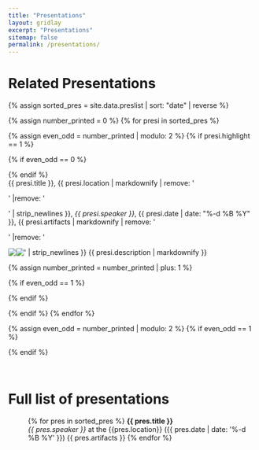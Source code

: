 ```yaml
---
title: "Presentations"
layout: gridlay
excerpt: "Presentations"
sitemap: false
permalink: /presentations/
---
```



# Related Presentations

{% assign sorted_pres = site.data.preslist | sort: "date" | reverse %}

{% assign number_printed = 0 %}
{% for presi in sorted_pres %}

{% assign even_odd = number_printed | modulo: 2 %}
{% if presi.highlight == 1 %}

{% if even_odd == 0 %}
<div class="row">
{% endif %}

<div class="col-sm-12 clearfix">
 <div class="well text-justify">
  <pubtit>{{ presi.title }},
    {{ presi.location | markdownify | remove: '<p>' |remove: '</p>' | strip_newlines }},
    <em>{{ presi.speaker }}</em>,
    {{ presi.date | date: "%-d %B %Y" }},
    {{ presi.artifacts | markdownify | remove: '<p>' |remove: '</p>' | strip_newlines }}
  </pubtit>
  <img src="{{ site.url }}{{ site.baseurl }}/images/pubpic/{{ presi.image }}.gif"
       class="img-responsive"
       style="border-radius:2px; max-width:512px; float: left;" />
  <img src="{{ site.url }}{{ site.baseurl }}/images/pubpic/{{ presi.image }}.png"
       class="gif-animated-static img-responsive "
       style="border-radius:2px; max-width:512px; float: left;" />
  {{ presi.description | markdownify }}
 </div>
</div>

{% assign number_printed = number_printed | plus: 1 %}

{% if even_odd == 1 %}
</div>
{% endif %}

{% endif %}
{% endfor %}

{% assign even_odd = number_printed | modulo: 2 %}
{% if even_odd == 1 %}
</div>
{% endif %}

<p> &nbsp; </p>


# Full list of presentations


<div style="padding-left: 40px;">

{% for pres in sorted_pres %}
  <b>{{ pres.title }}</b> <br />
  <em>{{ pres.speaker }} </em> at the {{pres.location}} ({{ pres.date | date: '%-d %B %Y' }}) {{ pres.artifacts }}
{% endfor %}

</div>
